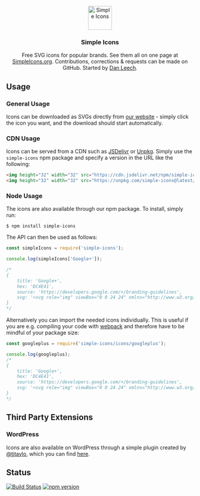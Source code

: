 <p align="center">
<a href="https://simpleicons.org/">
<img src="https://simpleicons.org/icons/simpleicons.svg" alt="Simple Icons" width=64 height=64>
</a>
<h3 align="center">Simple Icons</h3>
<p align="center">
Free SVG icons for popular brands. See them all on one page at <a href="https://simpleicons.org">SimpleIcons.org</a>. Contributions, corrections & requests can be made on GitHub. Started by <a href="https://twitter.com/bathtype">Dan Leech</a>.</p>
</p>

## Usage

### General Usage

Icons can be downloaded as SVGs directly from [our website](https://simpleicons.org/) - simply click the icon you want, and the download should start automatically.

### CDN Usage

Icons can be served from a CDN such as [JSDelivr](https://www.jsdelivr.com/package/npm/simple-icons) or [Unpkg](https://unpkg.com). Simply use the `simple-icons` npm package and specify a version in the URL like the following:

```html
<img height="32" width="32" src="https://cdn.jsdelivr.net/npm/simple-icons@latest/icons/stackoverflow.svg" />
<img height="32" width="32" src="https://unpkg.com/simple-icons@latest/icons/stackoverflow.svg" />
```

### Node Usage

The icons are also available through our npm package. To install, simply run:

```
$ npm install simple-icons
```

The API can then be used as follows:

```javascript
const simpleIcons = require('simple-icons');

console.log(simpleIcons['Google+']);

/*
{
    title: 'Google+',
    hex: 'DC4E41',
    source: 'https://developers.google.com/+/branding-guidelines',
    svg: '<svg role="img" viewBox="0 0 24 24" xmlns="http://www.w3.org/2000/svg">...</svg>'
}
*/
```

Alternatively you can import the needed icons individually.
This is useful if you are e.g. compiling your code with [webpack](https://webpack.js.org/) and therefore have to be mindful of your package size:

```js
const googleplus = require('simple-icons/icons/googleplus');

console.log(googleplus);
/*
{
    title: 'Google+',
    hex: 'DC4E41',
    source: 'https://developers.google.com/+/branding-guidelines',
    svg: '<svg role="img" viewBox="0 0 24 24" xmlns="http://www.w3.org/2000/svg">...</svg>'
}
*/
```

## Third Party Extensions

### WordPress

Icons are also available on WordPress through a simple plugin created by [@tjtaylo](https://github.com/tjtaylo), which you can find [here](https://wordpress.org/plugins/simple-icons/).

## Status

[![Build Status](https://img.shields.io/travis/simple-icons/simple-icons/develop.svg)](https://travis-ci.org/simple-icons/simple-icons)
[![npm version](https://img.shields.io/npm/v/simple-icons.svg)](https://www.npmjs.com/package/simple-icons)
